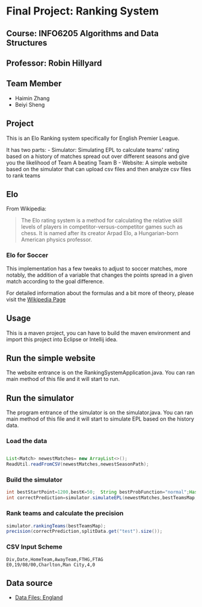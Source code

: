 # Final Project: Ranking System
## Course: INFO6205 Algorithms and Data Structures
## Professor: Robin Hillyard
## Team Member
- Haimin Zhang
- Beiyi Sheng

## Project
This is an Elo Ranking system specifically  for English Premier League. 

It has two parts:
    - Simulator: Simulating EPL to calculate teams' rating  based on a history of matches spread out over different seasons and give you the likelihood of Team A beating Team B
    - Website: A simple website based on the simulator that can upload csv files and then analyze csv files to rank teams

## Elo
From Wikipedia:

> The Elo rating system is a method for calculating the relative skill levels of players in competitor-versus-competitor games such as chess. It is named after its creator Arpad Elo, a Hungarian-born American physics professor.
### Elo for Soccer
This implementation has a few tweaks to adjust to soccer matches, more notably, the addition of a variable that changes the points spread in a given match according to the goal difference.

For detailed information about the formulas and a bit more of theory, please visit the [Wikipedia Page](https://en.wikipedia.org/wiki/World_Football_Elo_Ratings)

## Usage
This is a maven project, you can have to build the maven environment and import this project into Eclipse or Intellij idea.

## Run the simple website
The website entrance  is on the RankingSystemApplication.java. You can ran main method of this file and it will start to run.

## Run the simulator
The program entrance of the simulator is on the simulator.java. You can ran main method of this file and it will start to simulate EPL based on the history data.


### Load the data
```Java

List<Match> newestMatches= new ArrayList<>();
ReadUtil.readFromCSV(newestMatches,newestSeasonPath);
```

### Build the simulator 
```Java
int bestStartPoint=1200,bestK=50;  String bestProbFunction="normal";HashMap<String, Team> bestTeamsMap  = new HashMap<>();
int correctPrediction=simulator.simulateEPL(newestMatches,bestTeamsMap,bestStartPoint,bestProbFunction,bestK);

```        

### Rank teams and calculate the precision

```Java
simulator.rankingTeams(bestTeamsMap);
precision(correctPrediction,splitData.get("test").size());
```    

### CSV Input Scheme
```
Div,Date,HomeTeam,AwayTeam,FTHG,FTAG
E0,19/08/00,Charlton,Man City,4,0
```

## Data source
- [Data Files: England](http://www.football-data.co.uk/englandm.php)
